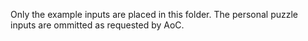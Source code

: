 Only the example inputs are placed in this folder. 
The personal puzzle inputs are ommitted as requested by AoC.